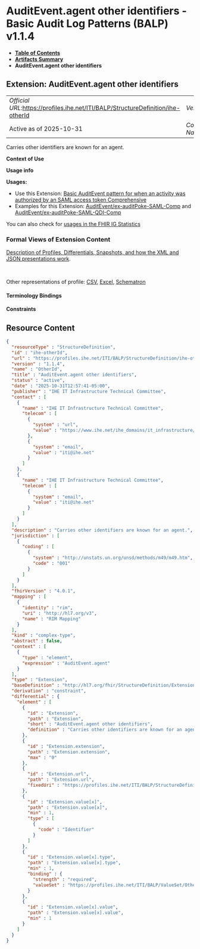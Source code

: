 # AuditEvent.agent other identifiers - Basic Audit Log Patterns (BALP) v1.1.4

* [**Table of Contents**](toc.md)
* [**Artifacts Summary**](artifacts.md)
* **AuditEvent.agent other identifiers**

## Extension: AuditEvent.agent other identifiers 

| | |
| :--- | :--- |
| *Official URL*:https://profiles.ihe.net/ITI/BALP/StructureDefinition/ihe-otherId | *Version*:1.1.4 |
| Active as of 2025-10-31 | *Computable Name*:OtherId |

Carries other identifiers are known for an agent.

**Context of Use**

**Usage info**

**Usages:**

* Use this Extension: [Basic AuditEvent pattern for when an activity was authorized by an SAML access token Comprehensive](StructureDefinition-IHE.BasicAudit.SAMLaccessTokenUse.Comprehensive.md)
* Examples for this Extension: [AuditEvent/ex-auditPoke-SAML-Comp](AuditEvent-ex-auditPoke-SAML-Comp.md) and [AuditEvent/ex-auditPoke-SAML-QDI-Comp](AuditEvent-ex-auditPoke-SAML-QDI-Comp.md)

You can also check for [usages in the FHIR IG Statistics](https://packages2.fhir.org/xig/ihe.iti.balp|current/StructureDefinition/ihe-otherId)

### Formal Views of Extension Content

 [Description of Profiles, Differentials, Snapshots, and how the XML and JSON presentations work](http://build.fhir.org/ig/FHIR/ig-guidance/readingIgs.html#structure-definitions). 

 

Other representations of profile: [CSV](StructureDefinition-ihe-otherId.csv), [Excel](StructureDefinition-ihe-otherId.xlsx), [Schematron](StructureDefinition-ihe-otherId.sch) 

#### Terminology Bindings

#### Constraints



## Resource Content

```json
{
  "resourceType" : "StructureDefinition",
  "id" : "ihe-otherId",
  "url" : "https://profiles.ihe.net/ITI/BALP/StructureDefinition/ihe-otherId",
  "version" : "1.1.4",
  "name" : "OtherId",
  "title" : "AuditEvent.agent other identifiers",
  "status" : "active",
  "date" : "2025-10-31T12:57:41-05:00",
  "publisher" : "IHE IT Infrastructure Technical Committee",
  "contact" : [
    {
      "name" : "IHE IT Infrastructure Technical Committee",
      "telecom" : [
        {
          "system" : "url",
          "value" : "https://www.ihe.net/ihe_domains/it_infrastructure/"
        },
        {
          "system" : "email",
          "value" : "iti@ihe.net"
        }
      ]
    },
    {
      "name" : "IHE IT Infrastructure Technical Committee",
      "telecom" : [
        {
          "system" : "email",
          "value" : "iti@ihe.net"
        }
      ]
    }
  ],
  "description" : "Carries other identifiers are known for an agent.",
  "jurisdiction" : [
    {
      "coding" : [
        {
          "system" : "http://unstats.un.org/unsd/methods/m49/m49.htm",
          "code" : "001"
        }
      ]
    }
  ],
  "fhirVersion" : "4.0.1",
  "mapping" : [
    {
      "identity" : "rim",
      "uri" : "http://hl7.org/v3",
      "name" : "RIM Mapping"
    }
  ],
  "kind" : "complex-type",
  "abstract" : false,
  "context" : [
    {
      "type" : "element",
      "expression" : "AuditEvent.agent"
    }
  ],
  "type" : "Extension",
  "baseDefinition" : "http://hl7.org/fhir/StructureDefinition/Extension",
  "derivation" : "constraint",
  "differential" : {
    "element" : [
      {
        "id" : "Extension",
        "path" : "Extension",
        "short" : "AuditEvent.agent other identifiers",
        "definition" : "Carries other identifiers are known for an agent."
      },
      {
        "id" : "Extension.extension",
        "path" : "Extension.extension",
        "max" : "0"
      },
      {
        "id" : "Extension.url",
        "path" : "Extension.url",
        "fixedUri" : "https://profiles.ihe.net/ITI/BALP/StructureDefinition/ihe-otherId"
      },
      {
        "id" : "Extension.value[x]",
        "path" : "Extension.value[x]",
        "min" : 1,
        "type" : [
          {
            "code" : "Identifier"
          }
        ]
      },
      {
        "id" : "Extension.value[x].type",
        "path" : "Extension.value[x].type",
        "min" : 1,
        "binding" : {
          "strength" : "required",
          "valueSet" : "https://profiles.ihe.net/ITI/BALP/ValueSet/OtherIdentifierTypesVS"
        }
      },
      {
        "id" : "Extension.value[x].value",
        "path" : "Extension.value[x].value",
        "min" : 1
      }
    ]
  }
}

```
